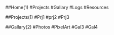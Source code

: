 ##Home(1)
#Projects
#Gallary
#Logs
#Resources

##Projects(1)
#Prj1
#prj2
#Prj3

##Gallary(2)
#Photos
#PixelArt
#Gal3
#Gal4
